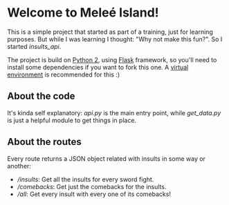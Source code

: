 # Welcome to Meleé Island!
This is a simple project that started as part of a training, just for learning purposes. But while I was learning I thought: "Why not make this fun?". So I started *insults_api*.

The project is build on [Python 2](https://www.python.org/downloads/release/python-272/), using [Flask](http://flask.pocoo.org/) framework, so you'll need to install some dependencies if you want to fork this one. A [virtual environment](https://docs.python-guide.org/dev/virtualenvs/) is recommended for this :)



## About the code
It's kinda self explanatory: *api.py* is the main entry point, while *get_data.py* is just a helpful module to get things in place.

## About the routes
Every route returns a JSON object related with insults in some way or another:

- */insults*: Get all the insults for every sword fight.
- */comebacks*: Get just the comebacks for the insults.
- */all*: Get every insult with every one of its comebacks!
